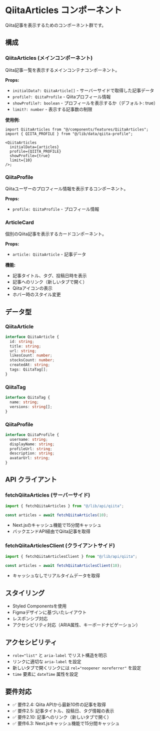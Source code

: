 # QiitaArticles コンポーネント

Qiita記事を表示するためのコンポーネント群です。

## 構成

### QiitaArticles (メインコンポーネント)

Qiita記事一覧を表示するメインコンテナコンポーネント。

**Props:**

- `initialData?: QiitaArticle[]` - サーバーサイドで取得した記事データ
- `profile?: QiitaProfile` - Qiitaプロフィール情報
- `showProfile?: boolean` - プロフィールを表示するか（デフォルト: true）
- `limit?: number` - 表示する記事数の制限

**使用例:**

```tsx
import QiitaArticles from "@/components/features/QiitaArticles";
import { QIITA_PROFILE } from "@/lib/data/qiita-profile";

<QiitaArticles
  initialData={articles}
  profile={QIITA_PROFILE}
  showProfile={true}
  limit={10}
/>;
```

### QiitaProfile

Qiitaユーザーのプロフィール情報を表示するコンポーネント。

**Props:**

- `profile: QiitaProfile` - プロフィール情報

### ArticleCard

個別のQiita記事を表示するカードコンポーネント。

**Props:**

- `article: QiitaArticle` - 記事データ

**機能:**

- 記事タイトル、タグ、投稿日時を表示
- 記事へのリンク（新しいタブで開く）
- Qiitaアイコンの表示
- ホバー時のスタイル変更

## データ型

### QiitaArticle

```typescript
interface QiitaArticle {
  id: string;
  title: string;
  url: string;
  likesCount: number;
  stocksCount: number;
  createdAt: string;
  tags: QiitaTag[];
}
```

### QiitaTag

```typescript
interface QiitaTag {
  name: string;
  versions: string[];
}
```

### QiitaProfile

```typescript
interface QiitaProfile {
  username: string;
  displayName: string;
  profileUrl: string;
  description: string;
  avatarUrl: string;
}
```

## API クライアント

### fetchQiitaArticles (サーバーサイド)

```typescript
import { fetchQiitaArticles } from "@/lib/api/qiita";

const articles = await fetchQiitaArticles(10);
```

- Next.jsのキャッシュ機能で15分間キャッシュ
- バックエンドAPI経由でQiita記事を取得

### fetchQiitaArticlesClient (クライアントサイド)

```typescript
import { fetchQiitaArticlesClient } from "@/lib/api/qiita";

const articles = await fetchQiitaArticlesClient(10);
```

- キャッシュなしでリアルタイムデータを取得

## スタイリング

- Styled Componentsを使用
- Figmaデザインに基づいたレイアウト
- レスポンシブ対応
- アクセシビリティ対応（ARIA属性、キーボードナビゲーション）

## アクセシビリティ

- `role="list"` と `aria-label` でリスト構造を明示
- リンクに適切な `aria-label` を設定
- 新しいタブで開くリンクには `rel="noopener noreferrer"` を設定
- `time` 要素に `dateTime` 属性を設定

## 要件対応

- ✅ 要件2.4: Qiita APIから最新10件の記事を取得
- ✅ 要件2.5: 記事タイトル、投稿日、タグ情報の表示
- ✅ 要件2.10: 記事へのリンク（新しいタブで開く）
- ✅ 要件6.3: Next.jsキャッシュ機能で15分間キャッシュ
